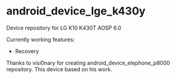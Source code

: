 # android_device_lge_k430y
Device repository for LG K10 K430T AOSP 6.0

Currently working features:
* Recovery

Thanks to visi0nary for creating android_device_elephone_p8000 repository. This device based on his work.
